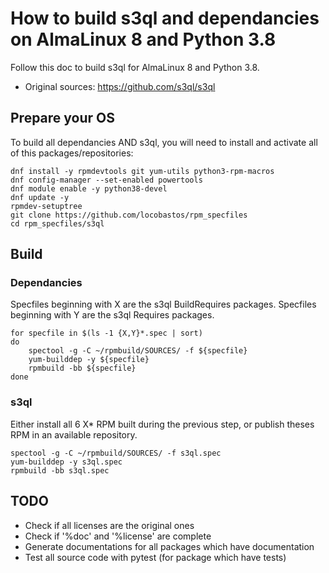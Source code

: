 # How to build s3ql and dependancies on AlmaLinux 8 and Python 3.8

Follow this doc to build s3ql for AlmaLinux 8 and Python 3.8.

* Original sources: https://github.com/s3ql/s3ql

## Prepare your OS

To build all dependancies AND s3ql, you will need to install and activate all of this packages/repositories:

```shell
dnf install -y rpmdevtools git yum-utils python3-rpm-macros
dnf config-manager --set-enabled powertools
dnf module enable -y python38-devel
dnf update -y
rpmdev-setuptree
git clone https://github.com/locobastos/rpm_specfiles
cd rpm_specfiles/s3ql
```

## Build

### Dependancies

Specfiles beginning with X are the s3ql BuildRequires packages.
Specfiles beginning with Y are the s3ql Requires packages.

```shell
for specfile in $(ls -1 {X,Y}*.spec | sort)
do
    spectool -g -C ~/rpmbuild/SOURCES/ -f ${specfile}
    yum-builddep -y ${specfile}
    rpmbuild -bb ${specfile}
done
```

### s3ql

Either install all 6 X* RPM built during the previous step, or publish theses RPM in an available repository.

```shell
spectool -g -C ~/rpmbuild/SOURCES/ -f s3ql.spec
yum-builddep -y s3ql.spec
rpmbuild -bb s3ql.spec
```

## TODO

* Check if all licenses are the original ones
* Check if '%doc' and '%license' are complete
* Generate documentations for all packages which have documentation
* Test all source code with pytest (for package which have tests)
